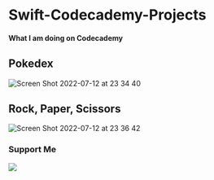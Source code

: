 # Swift-Codecademy-Projects
#### What I am doing on Codecademy


## Pokedex

![Screen Shot 2022-07-12 at 23 34 40](https://user-images.githubusercontent.com/75522456/178590280-5d686db1-5521-4f2d-aab0-6077c97bc213.png)

## Rock, Paper, Scissors

![Screen Shot 2022-07-12 at 23 36 42](https://user-images.githubusercontent.com/75522456/178590610-8689df64-822d-49d8-8d42-86b58e5391d4.png)

### Support Me

<a href="https://www.buymeacoffee.com/eftekin"><img src="https://img.buymeacoffee.com/button-api/?text=Buy me a coffee&emoji=&slug=eftekin&button_colour=FFDD00&font_colour=000000&font_family=Cookie&outline_colour=000000&coffee_colour=ffffff" /></a>
